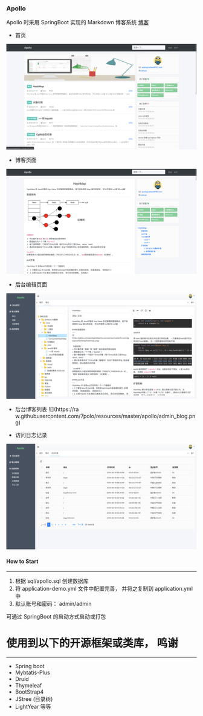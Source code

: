 ### Apollo
Apollo 时采用 SpringBoot 实现的 Markdown 博客系统 [博客](http://blog.apologizebao.cn)

+ 首页

![](https://raw.githubusercontent.com/7polo/resources/master/apollo/front_index.png)

+ 博客页面

![](https://raw.githubusercontent.com/7polo/resources/master/apollo/front_blog.png)

+ 后台编辑页面

![](https://raw.githubusercontent.com/7polo/resources/master/apollo/admin.png)

+ 后台博客列表
![](https://ra
w.githubusercontent.com/7polo/resources/master/apollo/admin_blog.png)

+ 访问日志记录

![](https://raw.githubusercontent.com/7polo/resources/master/apollo/admin_log.png)


#### How to Start
---
1. 根据 sql/apollo.sql 创建数据库
2. 将 application-demo.yml 文件中配置完善， 并将之复制到 application.yml 中
3. 默认账号和密码： admin/admin

可通过 SpringBoot 的启动方式启动或打包


# 使用到以下的开源框架或类库， 鸣谢
---
+ Spring boot
+ Mybtatis-Plus
+ Druid
+ Thymeleaf
+ BootStrap4
+ JStree (目录树)
+ LightYear
等等
